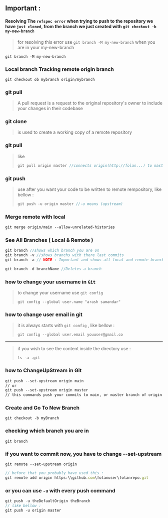 ## Important :

#### Resolving The `refspec error` when trying to push to the repository we have `just cloned`, from the branch we just created with `git checkout -b my-new-branch`

> for resolving this error use `git branch -M my-new-branch` when you are in your my-new-branch

```text
git branch -M my-new-branch
```

### Local branch Tracking remote origin branch

```text
git checkout ob mybranch origin/mybranch
```

### git pull

> A pull request is a request to the original repository's owner to include your changes in their codebase

### git clone

> is used to create a working copy of a remote repository

### git pull

> like
>
> ```javascript
> git pull origin master //connects origin(http://folan...) to master and pull it
> ```

### git push

> use after you want your code to be written to remote rempository, like bellow :
>
> ```javascript
> git push -u origin master //-u means (upstream)
> ```

### Merge remote with local
```markdown
git merge origin/main --allow-unrelated-histories
```

### See All Branches ( Local & Remote )

```javascript
git branch //shows which branch you are on
git branch -v //shows branchs with there last commits
git branch -a // NOTE : Important and shows all local and remote branches

git branch -d branchName //Deletes a branch
```

### how to change your username in `Git`

> to change your username use `git config`
>
> ```
> git config --global user.name "arash samandar"
> ```

### how to change user email in git

> it is always starts with `git config` , like bellow :
>
> ```
> git config --global user.email youuser@gmail.co
> ```

----------------

> if you wish to see the content inside the directory use :
>
> ```
> ls -a .git
> ```

### how to ChangeUpStream in Git

```tex
git push --set-upstream origin main
// or
git push --set-upstream origin master
// this commands push your commits to main, or master branch of origin (remote )
```

### Create and Go To New Branch

```text
git checkout -b myBranch
```

### checking which branch you are in

```text
git branch
```

### if you want to commit now, you have to change --set-upstream

```text
git remote --set-upstream origin
```

```javascript
// before that you probably have used this :
git remote add origin https:\\github.com\folanuser\folanrepo.git
```

### or you can use `-u` with every push command

```javascript
git push -u theDefaultOrigin theBranch
// like bellow :
git push -u origin master
```

